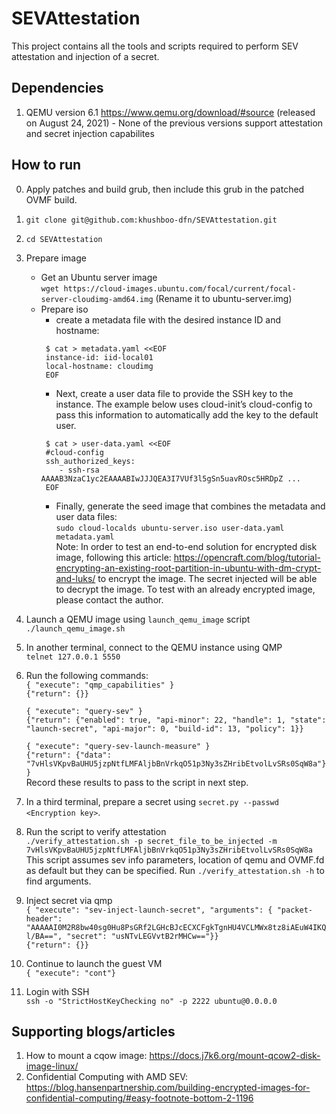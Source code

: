 # SEVAttestation

This project contains all the tools and scripts required to perform SEV attestation and injection of a secret.

## Dependencies
1. QEMU version 6.1 https://www.qemu.org/download/#source (released on August 24, 2021) - None of the previous versions support attestation and secret injection capabilites

## How to run
0. Apply patches and build grub, then include this grub in the patched OVMF build.
1. `git clone git@github.com:khushboo-dfn/SEVAttestation.git`
2. `cd SEVAttestation`
3. Prepare image
    - Get an Ubuntu server image  
        `wget https://cloud-images.ubuntu.com/focal/current/focal-server-cloudimg-amd64.img` (Rename it to ubuntu-server.img)
    - Prepare iso  
        - create a metadata file with the desired instance ID and hostname:  
        ```
         $ cat > metadata.yaml <<EOF  
         instance-id: iid-local01  
         local-hostname: cloudimg  
         EOF
         ```
        - Next, create a user data file to provide the SSH key to the instance. The example below uses cloud-init’s cloud-config to pass this information to automatically add the key to the default user.  
        ```
         $ cat > user-data.yaml <<EOF  
         #cloud-config  
         ssh_authorized_keys:  
            - ssh-rsa AAAAB3NzaC1yc2EAAAABIwJJJQEA3I7VUf3l5gSn5uavROsc5HRDpZ ...  
         EOF
         ```
         - Finally, generate the seed image that combines the metadata and user data files:  
        `sudo cloud-localds ubuntu-server.iso user-data.yaml metadata.yaml`  
        Note: In order to test an end-to-end solution for encrypted disk image, following this article: https://opencraft.com/blog/tutorial-encrypting-an-existing-root-partition-in-ubuntu-with-dm-crypt-and-luks/ to encrypt the image. The secret injected will be able to decrypt the image. To test with an already encrypted image, please contact the author.
4. Launch a QEMU image using `launch_qemu_image` script  
    `./launch_qemu_image.sh`
5. In another terminal, connect to the QEMU instance using QMP  
    `telnet 127.0.0.1 5550`
6. Run the following commands:  
    `{ "execute": "qmp_capabilities" }`  
    `{"return": {}}`

    `{ "execute": "query-sev" }`  
    `{"return": {"enabled": true, "api-minor": 22, "handle": 1, "state": "launch-secret", "api-major": 0, "build-id": 13, "policy": 1}}`  
      
    `{ "execute": "query-sev-launch-measure" }`  
    `{"return": {"data": "7vHlsVKpvBaUHU5jzpNtfLMFAljbBnVrkqO51p3Ny3sZHribEtvolLvSRs0SqW8a"}}`  
    Record these results to pass to the script in next step.  
7. In a third terminal, prepare a secret using `secret.py --passwd <Encryption key>`.
7. Run the script to verify attestation  
    `./verify_attestation.sh -p secret_file_to_be_injected -m 7vHlsVKpvBaUHU5jzpNtfLMFAljbBnVrkqO51p3Ny3sZHribEtvolLvSRs0SqW8a`  
    This script assumes sev info parameters, location of qemu and OVMF.fd as default but they can be specified. Run `./verify_attestation.sh -h` to find arguments.
8. Inject secret via qmp  
    `{ "execute": "sev-inject-launch-secret",
       "arguments": { "packet-header": "AAAAAI0M2R8bw40sg0Hu8PsGRf2LGHcBJcECXCFgkTgnHU4VCLMWx8tz8iAEuW4IKQl/BA==", "secret": "usNTvLEGVvtB2rMHCw=="}}`  
    `{"return": {}}`  
9. Continue to launch the guest VM  
    `{ "execute": "cont"}`  
10. Login with SSH  
    `ssh -o "StrictHostKeyChecking no" -p 2222 ubuntu@0.0.0.0`

## Supporting blogs/articles
1. How to mount a cqow image: https://docs.j7k6.org/mount-qcow2-disk-image-linux/
2. Confidential Computing with AMD SEV: https://blog.hansenpartnership.com/building-encrypted-images-for-confidential-computing/#easy-footnote-bottom-2-1196
